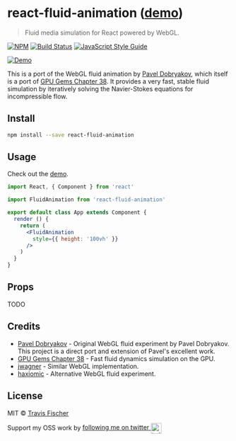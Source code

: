 # react-fluid-animation ([demo](https://transitive-bullshit.github.io/react-fluid-animation/))

> Fluid media simulation for React powered by WebGL.

[![NPM](https://img.shields.io/npm/v/react-fluid-animation.svg)](https://www.npmjs.com/package/react-fluid-animation) [![Build Status](https://travis-ci.com/transitive-bullshit/react-fluid-animation.svg?branch=master)](https://travis-ci.com/transitive-bullshit/react-fluid-animation) [![JavaScript Style Guide](https://img.shields.io/badge/code_style-standard-brightgreen.svg)](https://standardjs.com)

[![Demo](https://raw.githubusercontent.com/transitive-bullshit/react-fluid-animation/master/example/demo.gif)](https://transitive-bullshit.github.io/react-fluid-animation/)

This is a port of the WebGL fluid animation by [Pavel Dobryakov](https://github.com/PavelDoGreat/WebGL-Fluid-Simulation), which itself is a port of [GPU Gems Chapter 38](http://developer.download.nvidia.com/books/HTML/gpugems/gpugems_ch38.html). It provides a very fast, stable fluid simulation by iteratively solving the Navier-Stokes equations for incompressible flow.

## Install

```bash
npm install --save react-fluid-animation
```

## Usage

Check out the [demo](https://transitive-bullshit.github.io/react-fluid-animation/).

```jsx
import React, { Component } from 'react'

import FluidAnimation from 'react-fluid-animation'

export default class App extends Component {
  render () {
    return (
      <FluidAnimation
        style={{ height: '100vh' }}
      />
    )
  }
}

```

## Props

TODO

## Credits

- [Pavel Dobryakov](https://github.com/PavelDoGreat/WebGL-Fluid-Simulation) - Original WebGL fluid experiment by Pavel Dobryakov. This project is a direct port and extension of Pavel's excellent work.
- [GPU Gems Chapter 38](http://developer.download.nvidia.com/books/HTML/gpugems/gpugems_ch38.html) - Fast fluid dynamics simulation on the GPU.
- [jwagner](https://github.com/jwagner/fluidwebgl) - Similar WebGL implementation.
- [haxiomic](https://github.com/haxiomic/GPU-Fluid-Experiments) - Alternative WebGL fluid experiment.

## License

MIT © [Travis Fischer](https://github.com/transitive-bullshit)

Support my OSS work by <a href="https://twitter.com/transitive_bs">following me on twitter <img src="https://storage.googleapis.com/saasify-assets/twitter-logo.svg" alt="twitter" height="24px" align="center"></a>
